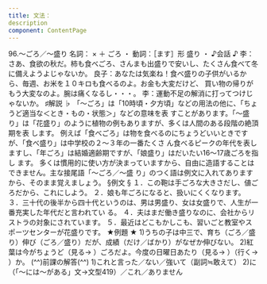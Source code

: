 ```yaml
---
title: 文法：
description
component: ContentPage
---
```



96.～ごろ／～盛り
名詞： × ＋ ごろ ・
動詞：［ます］形 盛り ・
♪会話 ♪
李：さあ、食欲の秋だ。柿も食べごろ、さんまも出盛りで安いし、たくさん食べて冬に備えようよじゃないか。 良子：あなたは気楽ね！食べ盛りの子供がいるから、毎週、お米を１０キロも食べるのよ。お金も大変だけど、 買い物の帰りがもう大変なのよ。腕は痛くなるし・・・。
李：運動不足の解消に打ってつけじゃないか。
♯解説 ♭
「～ごろ」は「10時頃・夕方頃」などの用法の他に、「ちょうど適当な＜とき・もの・状態＞」などの意味を表 すことがあります。「～盛り」は「花盛り」のように植物の例もありますが、多くは人間のある段階の絶頂期を表 します。
例えば「食べごろ」は物を食べるのにちょうどいいときですが、「食べ盛り」は中学校の２～３年の一番たくさ ん食べるピークの年代を表しますし、「年ごろ」は結婚適齢期ですが、「娘盛り」はだいたい16～17歳ごろを指し ます。
多くは慣用的に使い方が決まっていますから、自由に造語することはできません。主な接尾語「～ごろ／～盛
り」のつく語は例文に入れてありますから、そのまま覚えましょう。
§例文 §
１．この鞄は手ごろな大きさだし、値ごろだから、これにしよう。
２．娘も年ごろになると、扱いにくくなります。
３．三十代の後半から四十代というのは、男は男盛り、女は女盛りで、人生が一番充実した年代だと言われてい る。
４．夫はまだ働き盛りなのに、会社からリストラの対象にされています。
５．最近はどこもかしこも、習いごと教室やスポーツセンターが花盛りです。
★例題 ★
1)うちの子は中三で、育ち（ごろ／盛り）伸び（ごろ／盛り）だが、成績（だけ／ばかり）がなぜか伸びない。
2)紅葉は今がちょうど（見る→ ）ごろだよ。今度の日曜日あたり（見る→ ）（行く→ ）か。
(^^)前課の解答(^^)
1)これと言った／ない／強いて（副詞≒敢えて）
2)に（「～には～がある」文→文型419）／これ／ありません
